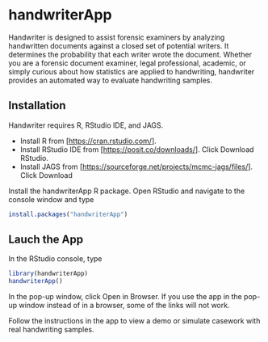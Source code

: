 
<!-- README.md is generated from README.Rmd. Please edit that file -->

# handwriterApp

<!-- badges: start -->
<!-- badges: end -->

Handwriter is designed to assist forensic examiners by analyzing
handwritten documents against a closed set of potential writers. It
determines the probability that each writer wrote the document. Whether
you are a forensic document examiner, legal professional, academic, or
simply curious about how statistics are applied to handwriting,
handwriter provides an automated way to evaluate handwriting samples.

## Installation

Handwriter requires R, RStudio IDE, and JAGS.

- Install R from \[<https://cran.rstudio.com/>\].
- Install RStudio IDE from \[<https://posit.co/downloads/>\]. Click
  Download RStudio.
- Install JAGS from
  \[<https://sourceforge.net/projects/mcmc-jags/files/>\]. Click
  Download

Install the handwriterApp R package. Open RStudio and navigate to the
console window and type

``` r
install.packages("handwriterApp")
```

## Lauch the App

In the RStudio console, type

``` r
library(handwriterApp)
handwriterApp()
```

In the pop-up window, click Open in Browser. If you use the app in the
pop-up window instead of in a browser, some of the links will not work.

Follow the instructions in the app to view a demo or simulate casework
with real handwriting samples.
